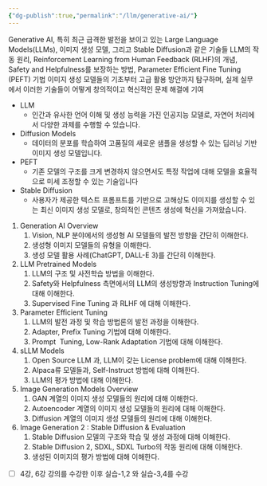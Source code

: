 ```yaml
---
{"dg-publish":true,"permalink":"/llm/generative-ai/"}
---
```


Generative AI, 특히 최근 급격한 발전을 보이고 있는 Large Language Models(LLMs), 이미지 생성 모델, 그리고 Stable Diffusion과 같은 기술들
LLM의 작동 원리, Reinforcement Learning from Human Feedback (RLHF)의 개념, Safety and Helpfulness를 보장하는 방법, Parameter Efficient Fine Tuning (PEFT) 기법
이미지 생성 모델들의 기초부터 고급 활용 방안까지 탐구하며, 실제 실무에서 이러한 기술들이 어떻게 창의적이고 혁신적인 문제 해결에 기여

- LLM
    - 인간과 유사한 언어 이해 및 생성 능력을 가진 인공지능 모델로, 자연어 처리에서 다양한 과제를 수행할 수 있습니다.
- Diffusion Models
    - 데이터의 분포를 학습하여 고품질의 새로운 샘플을 생성할 수 있는 딥러닝 기반 이미지 생성 모델입니다.
- PEFT
    - 기존 모델의 구조를 크게 변경하지 않으면서도 특정 작업에 대해 모델을 효율적으로 미세 조정할 수 있는 기술입니다
- Stable Diffusion
    - 사용자가 제공한 텍스트 프롬프트를 기반으로 고해상도 이미지를 생성할 수 있는 최신 이미지 생성 모델로, 창의적인 콘텐츠 생성에 혁신을 가져왔습니다.

1. Generation AI Overview
    1. Vision, NLP 분야에서의 생성형 AI 모델들의 발전 방향을 간단히 이해한다.
    2. 생성형 이미지 모델들의 유형을 이해한다.
    3. 생성 모델 활용 사례(ChatGPT, DALL-E 3)를 간단히 이해한다.
2. LLM Pretrained Models
    1. LLM의 구조 및 사전학습 방법을 이해한다.
    2. Safety와 Helpfulness 측면에서의 LLM의 생성방향과 Instruction Tuning에 대해 이해한다.
    3. Supervised Fine Tuning 과 RLHF 에 대해 이해한다.
3. Parameter Efficient Tuning
    1. LLM의 발전 과정 및 학습 방법론의 발전 과정을 이해한다.
    2. Adapter, Prefix Tuning 기법에 대해 이해한다.
    3. Prompt  Tuning, Low-Rank Adaptation 기법에 대해 이해한다.
4. sLLM Models
    1. Open Source LLM 과, LLM이 갖는 License problem에 대해 이해한다.
    2. Alpaca류 모델들과, Self-Instruct 방법에 대해 이해한다.
    3. LLM의 평가 방법에 대해 이해한다.
5. Image Generation Models Overview
    1. GAN 계열의 이미지 생성 모델들의 원리에 대해 이해한다.
    2. Autoencoder 계열의 이미지 생성 모델들의 원리에 대해 이해한다.
    3. Diffusion 계열의 이미지 생성 모델들의 원리에 대해 이해한다.
6. Image Generation 2 : Stable Diffusion & Evaluation
    1. Stable Diffusion 모델의 구조와 학습 및 생성 과정에 대해 이해한다.
    2. Stable Diffusion 2, SDXL, SDXL Turbo의 작동 원리에 대해 이해한다.
    3. 생성된 이미지의 평가 방법에 대해 이해한다.

- [ ] 4강, 6강 강의를 수강한 이후 실습-1,2 와 실습-3,4를 수강